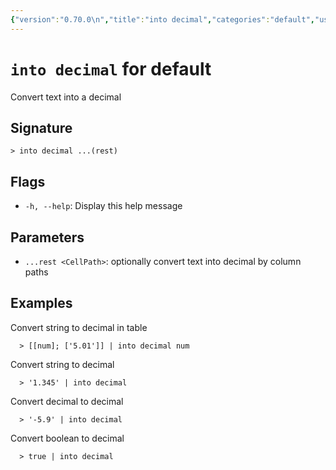 ```yaml
---
{"version":"0.70.0\n","title":"into decimal","categories":"default","usage":"Convert text into a decimal\n"}
---
```

<!-- THIS FILE IS GENERATED BY update_book_commands.cjs USING NUSHELL'S HELP COMMANDS.
REFRAIN FROM EDITING IT MANUALLY.-->
# <code>into decimal</code> for default

<div class='command-title'>Convert text into a decimal</div>

## Signature

```> into decimal ...(rest)```

## Flags

 * ```-h, --help```: Display this help message
## Parameters

 * ```...rest <CellPath>```: optionally convert text into decimal by column paths
## Examples

  Convert string to decimal in table
```shell
  > [[num]; ['5.01']] | into decimal num
```
  Convert string to decimal
```shell
  > '1.345' | into decimal
```
  Convert decimal to decimal
```shell
  > '-5.9' | into decimal
```
  Convert boolean to decimal
```shell
  > true | into decimal
```


